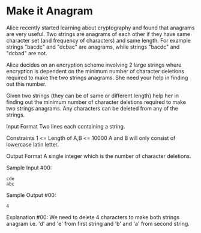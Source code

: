 Make it Anagram
=============

Alice recently started learning about cryptography and found that anagrams are very useful. Two strings are anagrams of each other if they have same character set (and frequency of characters) and same length. For example strings "bacdc" and "dcbac" are anagrams, while strings "bacdc" and "dcbad" are not.

Alice decides on an encryption scheme involving 2 large strings where encryption is dependent on the minimum number of character deletions required to make the two strings anagrams. She need your help in finding out this number.

Given two strings (they can be of same or different length) help her in finding out the minimum number of character deletions required to make two strings anagrams. Any characters can be deleted from any of the strings.

Input Format 
Two lines each containing a string.

Constraints 
1 <= Length of A,B <= 10000 
A and B will only consist of lowercase latin letter.

Output Format 
A single integer which is the number of character deletions.

Sample Input #00:
```
cde
abc
```
Sample Output #00:
```
4
```
Explanation #00: 
We need to delete 4 characters to make both strings anagram i.e. 'd' and 'e' from first string and 'b' and 'a' from second string.